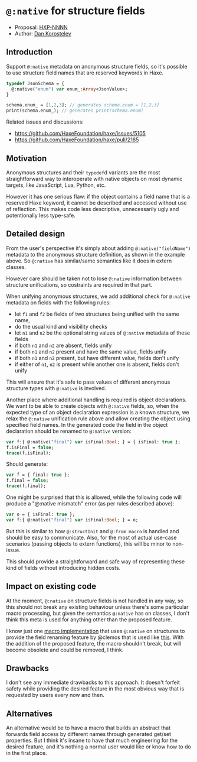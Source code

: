 # `@:native` for structure fields

* Proposal: [HXP-NNNN](NNNN-anon-native.md)
* Author: [Dan Korostelev](https://github.com/nadako)

## Introduction

Support `@:native` metadata on anonymous structure fields, so it's possible to use structure field names that are reserved keywords in Haxe.

```haxe
typedef JsonSchema = {
  @:native("enum") var enum_:Array<JsonValue>;
}

schema.enum_ = [1,2,3]; // generates schema.enum = [1,2,3]
print(schema.enum_); // generates print(schema.enum)
```

Related issues and discussions:
 * https://github.com/HaxeFoundation/haxe/issues/5105
 * https://github.com/HaxeFoundation/haxe/pull/2185

## Motivation

Anonymous structures and their `typedef`d variants are the most straightforward way to interoperate with native objects on most dynamic targets, like JavaScript, Lua, Python, etc.

However it has one serious flaw: if the object contains a field name that is a reserved Haxe keyword, it cannot be described and accessed without use of reflection. This makes code less descriptive, unnecessarily ugly and potentionally less type-safe.

## Detailed design

From the user's perspective it's simply about adding `@:native("fieldName")` metadata to the anonymous structure definition, as shown in the example above. So `@:native` has similar/same semantics like it does in extern classes.

However care should be taken not to lose `@:native` information between structure unifications, so costraints are required in that part.

When unifying anonymous structures, we add additional check for `@:native` metadata on fields with the following rules:

 * let `f1` and `f2` be fields of two structures being unified with the same name,
 * do the usual kind and visibility checks
 * let `n1` and `n2` be the optional string values of `@:native` metadata of these fields
 * if both `n1` and `n2` are absent, fields unify
 * if both `n1` and `n2` present and have the same value, fields unify
 * if both `n1` and `n2` present, but have different value, fields don't unify
 * if either of `n1`, `n2` is present while another one is absent, fields don't unify

This will ensure that it's safe to pass values of different anonymous structure types with `@:native` is involved.

Another place where additional handling is required is object declarations. We want to be able to create objects with `@:native` fields, so, when the expected type of an object declaration expression is a known structure, we relax the `@:native` unification rule above and allow creating the object using specified field names. In the generated code the field in the object declaration should be renamed to `@:native` version:

```haxe
var f:{ @:native("final") var isFinal:Bool; } = { isFinal: true };
f.isFinal = false;
trace(f.isFinal);
```

Should generate:

```haxe
var f = { final: true };
f.final = false;
trace(f.final);
```

One might be surprised that this is allowed, while the following code will produce a "@:native mismatch" error (as per rules described above):

```haxe
var o = { isFinal: true };
var f:{ @:native("final") var isFinal:Bool; } = o;
```

But this is similar to how `@:structInit` and `@:from macro` is handled and should be easy to communicate. Also, for the most of actual use-case scenarios (passing objects to extern functions), this will be minor to non-issue.

This should provide a straightforward and safe way of representing these kind of fields without introducing hidden costs.

## Impact on existing code

At the moment, `@:native` on structure fields is not handled in any way, so this should not break any existing behaviour unless there's some particular macro processing, but given the semantics `@:native` has on classes, I don't think this meta is used for anything other than the proposed feature.

I know just one [macro implementation](https://github.com/clemos/haxe-js-kit/blob/develop/util/NativeMap.hx) that uses `@:native` on structures to provide the field renaming feature by @clemos that is used like [this](https://github.com/clemos/haxe-js-kit/blob/develop/js/browser/socketio/Client.hx). With the addition of the proposed feature, the macro shouldn't break, but will become obsolete and could be removed, I think.

## Drawbacks

I don't see any immediate drawbacks to this approach. It doesn't forfeit safety while providing the desired feature in the most obvious way that is requested by users every now and then.

## Alternatives

An alternative would be to have a macro that builds an abstract that forwards field access by different names through generated get/set properties. But I think it's insane to have that much engineering for the desired feature, and it's nothing a normal user would like or know how to do in the first place.
